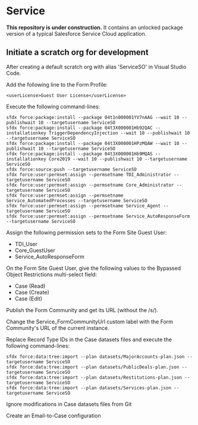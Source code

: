 # Service

**This repository is under construction.** It contains an unlocked package version of a typical Salesforce Service Cloud application.

## Initiate a scratch org for development

After creating a default scratch org with alias 'ServiceSO' in Visual Studio Code.

Add the following line to the Form Profile:

```
<userLicense>Guest User License</userLicense>
```

Execute the following command-lines:

```
sfdx force:package:install --package 04t1n000001YV7nAAG --wait 10 --publishwait 10 --targetusername ServiceSO
sfdx force:package:install --package 04t3X000001Hb92QAC --installationkey TriggerDependencyInjection --wait 10 --publishwait 10 --targetusername ServiceSO
sfdx force:package:install --package 04t3X000001HPzMQAW --wait 10 --publishwait 10 --targetusername ServiceSO
sfdx force:package:install --package 04t3X000001Hb9MQAS --installationkey Core2019 --wait 10 --publishwait 10 --targetusername ServiceSO
sfdx force:source:push --targetusername ServiceSO
sfdx force:user:permset:assign --permsetname TDI_Administrator --targetusername ServiceSO
sfdx force:user:permset:assign --permsetname Core_Administrator --targetusername ServiceSO
sfdx force:user:permset:assign --permsetname Service_AutomatedProcesses --targetusername ServiceSO
sfdx force:user:permset:assign --permsetname Service_Agent --targetusername ServiceSO
sfdx force:user:permset:assign --permsetname Service_AutoResponseForm --targetusername ServiceSO
```

Assign the following permission sets to the Form Site Guest User:

-   TDI_User
-   Core_GuestUser
-   Service_AutoResponseForm

On the Form Site Guest User, give the following values to the Bypassed Object Restrictions multi-select field:

-   Case (Read)
-   Case (Create)
-   Case (Edit)

Publish the Form Community and get its URL (without the /s/).

Change the Service_FormCommunityUrl custom label with the Form Community's URL of the current instance.

Replace Record Type IDs in the Case datasets files and execute the following command-lines:

```
sfdx force:data:tree:import --plan datasets/MajorAccounts-plan.json --targetusername ServiceSO
sfdx force:data:tree:import --plan datasets/PublicDeals-plan.json --targetusername ServiceSO
sfdx force:data:tree:import --plan datasets/Restitutions-plan.json --targetusername ServiceSO
sfdx force:data:tree:import --plan datasets/Services-plan.json --targetusername ServiceSO
```

Ignore modifications in Case datasets files from Git

Create an Email-to-Case configuration